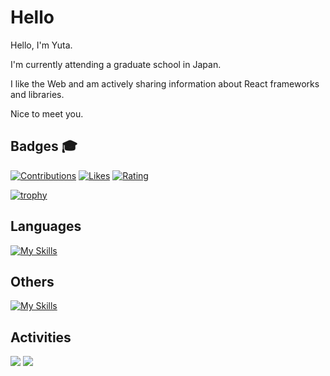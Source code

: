 # Hello

Hello, I'm Yuta. 

I'm currently attending a graduate school in Japan.

I like the Web and am actively sharing information about React frameworks and libraries. 

Nice to meet you.

## Badges 🎓
[![Contributions](https://badgen.org/img/qiita/y_ta/contributions?style=plastic)](https://qiita.com/y_ta)
[![Likes](https://badgen.org/img/zenn/y_ta/likes?style=plastic)](https://zenn.dev/y_ta)
[![Rating](https://badgen.org/img/atcoder/blackowl/rating/algorithm?style=plastic)](https://atcoder.jp/users/blackowl?contestType=algo)

[![trophy](https://github-profile-trophy.vercel.app/?username=balckowl&theme=light&column=5)](https://github.com/ryo-ma/github-profile-trophy)


## Languages
[![My Skills](https://skillicons.dev/icons?i=javascript,typescript,go,ruby,python,cs&perline=8&theme=light)](https://skillicons.dev)

## Others
[![My Skills](https://skillicons.dev/icons?i=bootstrap,tailwindcss,emotion,express,rails,react,svelte,nextjs,nuxt,p5js,postgres,supabase,firebase,mongodb,postman,vercel,graphql,apollo,prisma&perline=8&theme=light)](https://skillicons.dev)

## Activities
![](http://github-profile-summary-cards.vercel.app/api/cards/repos-per-language?username=balckowl&bg_color=00000000) ![](http://github-profile-summary-cards.vercel.app/api/cards/most-commit-language?username=balckowl&bg_color=00000000)
